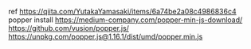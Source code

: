 ref https://qiita.com/YutakaYamasaki/items/6a74be2a08c4986836c4
popper install 
https://medium-company.com/popper-min-js-download/
https://github.com/vusion/popper.js/  
https://unpkg.com/popper.js@1.16.1/dist/umd/popper.min.js
